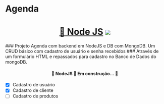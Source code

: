 # Agenda
<h1 align="center">
    <a href="https://pt-br.reactjs.org/">🔗 Node JS</a>
    <img src="https://img.shields.io/static/v1?label=NodeJS&message=under%20construction&color=%3CCOLOR%3E&style=%3CSTYLE%3E&logo=%3CLOGO%3E"/>
</h1>
### Projeto Agenda com backend em NodeJS e DB com MongoDB. Um CRUD básico com cadastro de usuário e senha recebidos
### Através de um formulário HTML e repassados para cadastro no Banco de Dados do mongoDB.

<h4 align="center"> 
	🚧  NodeJS 🚀 Em construção...  🚧
</h4>

- [x] Cadastro de usuário
- [x] Cadastro de cliente
- [ ] Cadastro de produtos
